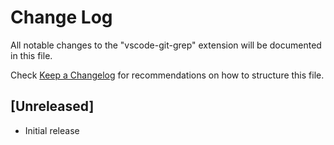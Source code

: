 # Change Log
All notable changes to the "vscode-git-grep" extension will be documented in this file.

Check [Keep a Changelog](http://keepachangelog.com/) for recommendations on how to structure this file.

## [Unreleased]
- Initial release